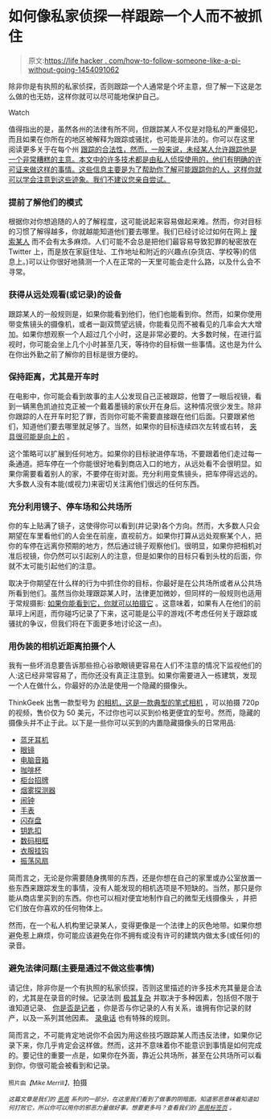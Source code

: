 # 如何像私家侦探一样跟踪一个人而不被抓住

> 原文:[https://life hacker . com/how-to-follow-someone-like-a-pi-without-going-1454091062](https://lifehacker.com/how-to-follow-someone-like-a-pi-without-getting-caught-1454091062)

除非你是有执照的私家侦探，否则跟踪一个人通常是个坏主意，但了解一下这是怎么做的也无妨，这样你就可以尽可能地保护自己。

Watch

值得指出的是，虽然各州的法律有所不同，但跟踪某人不仅是对隐私的严重侵犯，而且如果在你所在的地区被解释为跟踪或骚扰，也可能是非法的。你可以在这里 阅读更多关于在每个州 [跟踪的合法性，然而，一般来说，未经某人允许跟踪他是一个非常糟糕的主意。本文中的许多技术都是由私人侦探使用的，他们有明确的许可证来做这样的事情。这些信息主要是为了帮助你了解可能跟踪你的人，这样你就可以学会注意到这些迹象。我们不建议您亲自尝试。](http://www.victimsofcrime.org/our-programs/stalking-resource-center/stalking-laws/criminal-stalking-laws-by-state)

### 提前了解他们的模式

根据你对你想追随的人的了解程度，这可能说起来容易做起来难。然而，你对目标的习惯了解得越多，你就越能知道他们要去哪里。我们已经讨论过如何在网上 [搜索某人](https://lifehacker.com/how-to-use-the-internet-to-investigate-your-next-date-5845900) 而不会有太多麻烦。人们可能不会总是把他们最容易导致犯罪的秘密放在 Twitter 上，而是放在家庭住址、工作地址和附近的兴趣点(杂货店、学校等)的信息上。)可以让你很好地猜测一个人在正常的一天里可能会走什么路，以及什么会不寻常。

### 获得从远处观看(或记录)的设备

跟踪某人的一般规则是，如果你能看到他们，他们也能看到你。然而，如果你使用带变焦镜头的摄像机，或者一副双筒望远镜，你能看见而不被看见的几率会大大增加。如果你想观察一个人超过几个小时，这是非常必要的。大多数时候，在进行监视时，你可能会坐上几个小时甚至几天，等待你的目标做一些事情。这也是为什么在你出外勤之前了解你的目标是很方便的。

### 保持距离，尤其是开车时

在电影中，你可能会看到故事的主人公发现自己正被跟踪，他瞥了一眼后视镜，看到一辆黑色凯迪拉克正被一个戴着墨镜的家伙开在身后。这种情况很少发生。除非你跟踪的人在开车时犯了罪，否则你可能不需要直接跟在他们后面。只要跟紧他们，知道他们要去哪里就足够了。当然，如果你的目标连续四次左转或右转， [夹具很可能是向上的](https://lifehacker.com/what-you-should-do-if-you-suspect-a-car-is-following-yo-5887204) 。

这个策略可以扩展到任何地方。如果你的目标驶进停车场，不要跟着他们走过每一条通道。把车停在一个你能很好地看到商店入口的地方，从远处看不会很明显。如果你需要看着别人的家，不要停在街对面。充分利用变焦镜头，把车停得远远的。大多数人没有本能(或视力)来密切关注离他们很远的任何东西。

### 充分利用镜子、停车场和公共场所

你的车上贴满了镜子，这使得你可以看到(并记录)各个方向。然而，大多数人只会期望在车里看他们的人会坐在前座，直视前方。如果你打算从远处观察某个人，把你的车停在远离你预期的地方，然后通过镜子观察他们。很明显，如果你把相机对准后视镜，你仍然可以引起别人的注意，但是如果你的目标只看到头枕的后面，你就不太可能引起他们的注意。

取决于你期望在什么样的行为中抓住你的目标，你最好是在公共场所或者从公共场所看到他们。虽然当你处理跟踪某人时，法律更加微妙，但同样的一般规则也适用于常规摄影: [如果你能看到它，你就可以拍摄它](https://lifehacker.com/know-your-rights-photography-in-public-5912250) 。这意味着，如果有人在他们的前草坪上闲逛，而你碰巧记录了下来，这可能是公平的游戏(不考虑任何关于跟踪或骚扰的争议，但我们将在下面更多地讨论这一点)。

### 用伪装的相机近距离拍摄个人

我有一些坏消息要告诉那些担心谷歌眼镜更容易在人们不注意的情况下监视他们的人:这已经非常容易了，而你还没有真正注意到。如果你需要进入一栋建筑，发现一个人在做什么，你最好的办法是使用一个隐藏的摄像头。

ThinkGeek 出售一款型号为 [的相机，这是一款典型的笔式相机](http://www.thinkgeek.com/product/f03a/) ，可以拍摄 720p 的视频，售价仅为 50 美元，不过你也可以买到价格更便宜的型号。然而，隐藏的摄像头并不止于此。以下是一些你可以买到的内置隐藏摄像头的日常用品:

*   [蓝牙耳机](http://www.pigear.com/store/Cameras/Covert-Cameras/Bluetooth-Headset-Cam-DVR210-DVR215-p1128.html)
*   [眼镜](http://www.pigear.com/store/Cameras/Covert-Cameras/Clear-Lens-Glasses-Camera-p1161.html)
*   [电脑音箱](http://www.pigear.com/store/Cameras/Covert-Cameras/Computer-Speaker-Camera-p80.html)
*   [咖啡杯](http://www.pigear.com/store/Cameras/Covert-Cameras/Coffee-Mug-Wireless-Camera-p110.html)
*   [柜台招牌](http://www.pigear.com/store/Cameras/Covert-Cameras/Counter-Sign-Hardwired-Camera-p73.html)
*   [烟雾探测器](http://www.spytecinc.com/xtremelife-smoke-detector-camera-w-30-day-battery-night-vision.html)
*   [闹钟](http://www.spytecinc.com/magnasonic-alarm-clock-with-hidden-camera.html)
*   [手表](http://www.spytecinc.com/hd-spy-watch-with-night-vision.html)
*   [闪存盘](http://www.spytecinc.com/flash-drive-hidden-camera.html)
*   [钥匙扣](http://www.spytecinc.com/budget-video-keychain.html)
*   [数码相框](http://www.spytecinc.com/hidden-camera-digital-picture-frame-dvr.html)
*   [衣服挂钩](http://www.spytecinc.com/clothes-hook-with-hidden-camera.html)
*   [振荡风扇](http://www.spytecinc.com/oscillating-fan-hidden-camera.html)

简而言之，无论是你需要随身携带的东西，还是你想在自己的家里或办公室放置一些东西来跟踪发生的事情，没有人能发现的相机选项是不短缺的。当然，那只是你能从商店里买到的东西。你也可以相对便宜地制作自己的微型无线摄像头 ，并把它们放在你喜欢的任何物体上。

然而，在一个私人机构里记录某人，变得更像是一个法律上的灰色地带。如果你想避免惹上麻烦，你可能应该避免在你不拥有或没有许可的建筑内做太多(或任何)的录音。

### 避免法律问题(主要是通过不做这些事情)

请记住，除非你是一个有执照的私家侦探，否则这里描述的许多技术充其量是合法的，尤其是在录音的时候。记录法则 [极其复杂](http://www.detectiveservices.com/2012/02/27/state-by-state-recording-laws/) 并取决于多种因素，包括但不限于谁知道记录、 [你是否是记者](http://www.rcfp.org/reporters-recording-guide) ，你是否与你记录的人有关系，谁拥有你记录的财产，以及一系列其他因素。 [录电话](https://lifehacker.com/is-it-legal-to-record-phone-calls-5491190) 也有特殊的规则。

简而言之，不可能肯定地说你不会因为用这些技巧跟踪某人而违反法律，如果你记录下来，你几乎肯定会这样做。然而，这并不意味着你不能意识到事情是如何完成的。要记住的重要一点是，如果你在外面，靠近公共场所，甚至在公共场所可以看到你，你很可能会被看到和记录。

<small>照片由</small>*<small>【Mike Merrill】</small>*<small>，</small>拍摄

*<small>这篇文章是我们的</small>* [*<small>恶周</small>*](https://lifehacker.com/welcome-to-lifehackers-fourth-annual-evil-week-1453143089) *<small>系列的一部分，在这里我们看到了做事的阴暗面。知道邪恶意味着知道如何打败它，所以你可以用你的邪恶力量做好事。想要更多吗？查看我们的</small>* [*<small>恶周标签页</small>*](http://lifehacker.com/tag/evilweek) *<small>。</small>*